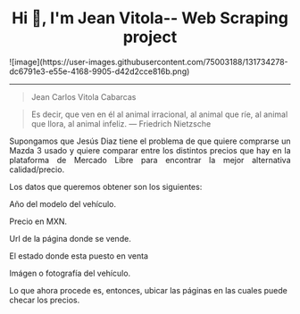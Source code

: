 <h1 align="center">Hi 👋, I'm Jean Vitola-- Web Scraping project</h1>
![image](https://user-images.githubusercontent.com/75003188/131734278-dc6791e3-e55e-4168-9905-d42d2cce816b.png)


******

> Jean Carlos Vitola Cabarcas

> Es decir, que ven en él al animal irracional, al animal que ríe, al animal que llora, al animal infeliz. — Friedrich Nietzsche



<p style="text-align: justify;">Supongamos que Jesús Diaz tiene el problema de que quiere comprarse un Mazda 3 usado y quiere comparar entre los distintos precios que hay en la plataforma de Mercado Libre para encontrar la mejor alternativa calidad/precio.

Los datos que queremos obtener son los siguientes:

Año del modelo del vehículo.

Precio en MXN.

Url de la página donde se vende.

El estado donde esta puesto en venta

Imágen o fotografía del vehículo.

Lo que ahora procede es, entonces, ubicar las páginas en las cuales puede checar los precios.

</p>






